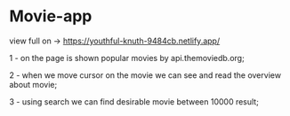 # Movie-app

view full on -> https://youthful-knuth-9484cb.netlify.app/

1 - on the page is shown popular movies by api.themoviedb.org;

2 - when we move cursor on the movie we can see and read the overview about movie;

3 - using search we can find desirable movie between 10000 result;
